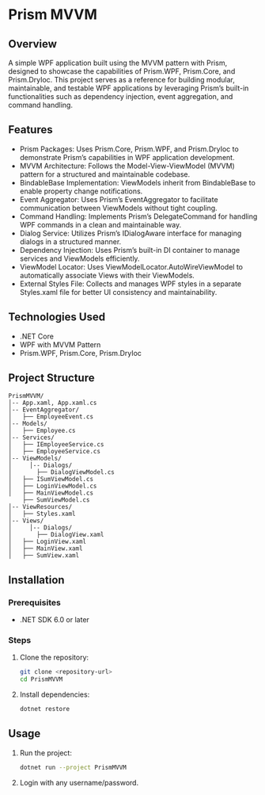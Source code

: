 # Prism MVVM

## Overview
A simple WPF application built using the MVVM pattern with Prism, designed to showcase the capabilities of Prism.WPF, Prism.Core, and Prism.DryIoc. This project serves as a reference for building modular, maintainable, and testable WPF applications by leveraging Prism’s built-in functionalities such as dependency injection, event aggregation, and command handling.

## Features
- Prism Packages: Uses Prism.Core, Prism.WPF, and Prism.DryIoc to demonstrate Prism’s capabilities in WPF application development.
- MVVM Architecture: Follows the Model-View-ViewModel (MVVM) pattern for a structured and maintainable codebase.
- BindableBase Implementation: ViewModels inherit from BindableBase to enable property change notifications.
- Event Aggregator: Uses Prism’s EventAggregator to facilitate communication between ViewModels without tight coupling.
- Command Handling: Implements Prism’s DelegateCommand for handling WPF commands in a clean and maintainable way.
- Dialog Service: Utilizes Prism’s IDialogAware interface for managing dialogs in a structured manner.
- Dependency Injection: Uses Prism’s built-in DI container to manage services and ViewModels efficiently.
- ViewModel Locator: Uses ViewModelLocator.AutoWireViewModel to automatically associate Views with their ViewModels.
- External Styles File: Collects and manages WPF styles in a separate Styles.xaml file for better UI consistency and maintainability.

## Technologies Used
- .NET Core
- WPF with MVVM Pattern
- Prism.WPF, Prism.Core, Prism.DryIoc

## Project Structure
```
PrismMVVM/
│-- App.xaml, App.xaml.cs
│-- EventAggregator/
│   ├── EmployeeEvent.cs
│-- Models/
│   ├── Employee.cs
│-- Services/
│   ├── IEmployeeService.cs
│   ├── EmployeeService.cs
│-- ViewModels/
│     │-- Dialogs/
│       ├── DialogViewModel.cs
│   ├── ISumViewModel.cs
│   ├── LoginViewModel.cs
│   ├── MainViewModel.cs
    ├── SumViewModel.cs
│-- ViewResources/
│   ├── Styles.xaml
│-- Views/
│     │-- Dialogs/
│       ├── DialogView.xaml
│   ├── LoginView.xaml
│   ├── MainView.xaml
│   ├── SumView.xaml
```

## Installation
### Prerequisites
- .NET SDK 6.0 or later

### Steps
1. Clone the repository:
   ```sh
   git clone <repository-url>
   cd PrismMVVM
   ```
2. Install dependencies:
   ```sh
   dotnet restore
   ```

## Usage
1. Run the project:
   ```sh
   dotnet run --project PrismMVVM
   ```
2. Login with any username/password.

